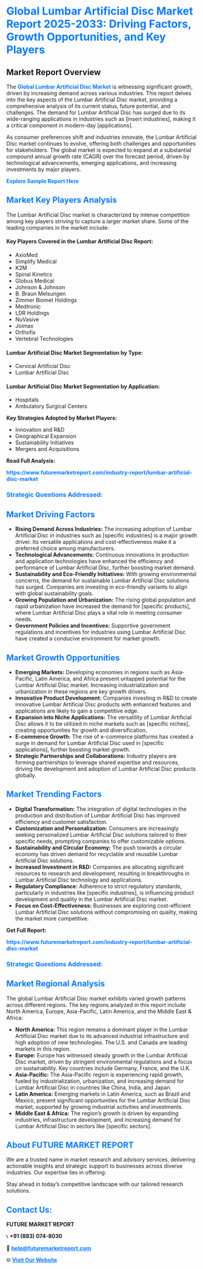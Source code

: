 <h1 style="color: #007BFF;">Global Lumbar Artificial Disc Market Report 2025-2033: Driving Factors, Growth Opportunities, and Key Players</h1>

<section id="overview">
<h2>Market Report Overview</h2>
<p>The <a href="https://www.futuremarketreport.com/industry-report/lumbar-artificial-disc-market" style="color: #007BFF; text-decoration: none;"><strong>Global Lumbar Artificial Disc Market</strong></a> is witnessing significant growth, driven by increasing demand across various industries. This report delves into the key aspects of the Lumbar Artificial Disc market, providing a comprehensive analysis of its current status, future potential, and challenges. The demand for Lumbar Artificial Disc has surged due to its wide-ranging applications in industries such as [insert industries], making it a critical component in modern-day [applications].</p>
<p>As consumer preferences shift and industries innovate, the Lumbar Artificial Disc market continues to evolve, offering both challenges and opportunities for stakeholders. The global market is expected to expand at a substantial compound annual growth rate (CAGR) over the forecast period, driven by technological advancements, emerging applications, and increasing investments by major players.</p>
</section>

<section id="overview">
<p><a href="https://www.futuremarketreport.com/request-sample/reportId=32289" style="color: #007BFF; text-decoration: none;"><strong>Explore Sample Report Here</strong></a></p>
</section>

<section id="key-players">
<h2 style="color: #007BFF;">Market Key Players Analysis</h2>
<p>The Lumbar Artificial Disc market is characterized by intense competition among key players striving to capture a larger market share. Some of the leading companies in the market include:</p>
<h4>Key Players Covered in the Lumbar Artificial Disc Report:</h4>
<ul><li>AxioMed</li><li>Simplify Medical</li><li>K2M</li><li>Spinal Kinetics</li><li>Globus Medical</li><li>Johnson &amp; Johnson</li><li>B. Braun Melsungen</li><li>Zimmer Biomet Holdings</li><li>Medtronic</li><li>LDR Holdings</li><li>NuVasive</li><li>Joimax</li><li>Orthofix</li><li>Vertebral Technologies</li></ul>
<h4>Lumbar Artificial Disc Market Segmentation by Type:</h4>
<ul><li>Cervical Artificial Disc</li><li>Lumbar Artificial Disc</li></ul>

<h4>Lumbar Artificial Disc Market Segmentation by Application:</h4>
<ul><li>Hospitals</li><li>Ambulatory Surgical Centers</li></ul>
<p><strong>Key Strategies Adopted by Market Players:</strong></p>
<ul>
<li>Innovation and R&D</li>
<li>Geographical Expansion</li>
<li>Sustainability Initiatives</li>
<li>Mergers and Acquisitions</li>
</ul>
</section>

<section>
<p><strong>Read Full Analysis: </strong></p><a href="https://www.futuremarketreport.com/industry-report/lumbar-artificial-disc-market" style="color: #007BFF; text-decoration: none;"><strong>https://www.futuremarketreport.com/industry-report/lumbar-artificial-disc-market</strong></a>
<h3 style="color: #007BFF;">Strategic Questions Addressed:</h3>
</section>

<section id="driving-factors">
<h2 style="color: #007BFF;">Market Driving Factors</h2>
<ul>
<li><strong>Rising Demand Across Industries:</strong> The increasing adoption of Lumbar Artificial Disc in industries such as [specific industries] is a major growth driver. Its versatile applications and cost-effectiveness make it a preferred choice among manufacturers.</li>
<li><strong>Technological Advancements:</strong> Continuous innovations in production and application technologies have enhanced the efficiency and performance of Lumbar Artificial Disc, further boosting market demand.</li>
<li><strong>Sustainability and Eco-Friendly Initiatives:</strong> With growing environmental concerns, the demand for sustainable Lumbar Artificial Disc solutions has surged. Companies are investing in eco-friendly variants to align with global sustainability goals.</li>
<li><strong>Growing Population and Urbanization:</strong> The rising global population and rapid urbanization have increased the demand for [specific products], where Lumbar Artificial Disc plays a vital role in meeting consumer needs.</li>
<li><strong>Government Policies and Incentives:</strong> Supportive government regulations and incentives for industries using Lumbar Artificial Disc have created a conducive environment for market growth.</li>
</ul>
</section>

<section id="growth-opportunities">
<h2 style="color: #007BFF;">Market Growth Opportunities</h2>
<ul>
<li><strong>Emerging Markets:</strong> Developing economies in regions such as Asia-Pacific, Latin America, and Africa present untapped potential for the Lumbar Artificial Disc market. Increasing industrialization and urbanization in these regions are key growth drivers.</li>
<li><strong>Innovative Product Development:</strong> Companies investing in R&D to create innovative Lumbar Artificial Disc products with enhanced features and applications are likely to gain a competitive edge.</li>
<li><strong>Expansion into Niche Applications:</strong> The versatility of Lumbar Artificial Disc allows it to be utilized in niche markets such as [specific niches], creating opportunities for growth and diversification.</li>
<li><strong>E-commerce Growth:</strong> The rise of e-commerce platforms has created a surge in demand for Lumbar Artificial Disc used in [specific applications], further boosting market growth.</li>
<li><strong>Strategic Partnerships and Collaborations:</strong> Industry players are forming partnerships to leverage shared expertise and resources, driving the development and adoption of Lumbar Artificial Disc products globally.</li>
</ul>
</section>

<section id="trending-factors">
<h2 style="color: #007BFF;">Market Trending Factors</h2>
<ul>
<li><strong>Digital Transformation:</strong> The integration of digital technologies in the production and distribution of Lumbar Artificial Disc has improved efficiency and customer satisfaction.</li>
<li><strong>Customization and Personalization:</strong> Consumers are increasingly seeking personalized Lumbar Artificial Disc solutions tailored to their specific needs, prompting companies to offer customizable options.</li>
<li><strong>Sustainability and Circular Economy:</strong> The push towards a circular economy has driven demand for recyclable and reusable Lumbar Artificial Disc solutions.</li>
<li><strong>Increased Investment in R&D:</strong> Companies are allocating significant resources to research and development, resulting in breakthroughs in Lumbar Artificial Disc technology and applications.</li>
<li><strong>Regulatory Compliance:</strong> Adherence to strict regulatory standards, particularly in industries like [specific industries], is influencing product development and quality in the Lumbar Artificial Disc market.</li>
<li><strong>Focus on Cost-Effectiveness:</strong> Businesses are exploring cost-efficient Lumbar Artificial Disc solutions without compromising on quality, making the market more competitive.</li>
</ul>
</section>

<section>
<p><strong>Get Full Report: </strong></p><a href="https://www.futuremarketreport.com/industry-report/lumbar-artificial-disc-market" style="color: #007BFF; text-decoration: none;"><strong>https://www.futuremarketreport.com/industry-report/lumbar-artificial-disc-market</strong></a>
<h3 style="color: #007BFF;">Strategic Questions Addressed:</h3>
</section>


<section id="regional-analysis">
<h2 style="color: #007BFF;">Market Regional Analysis</h2>
<p>The global Lumbar Artificial Disc market exhibits varied growth patterns across different regions. The key regions analyzed in this report include North America, Europe, Asia-Pacific, Latin America, and the Middle East & Africa:</p>
<ul>
<li><strong>North America:</strong> This region remains a dominant player in the Lumbar Artificial Disc market due to its advanced industrial infrastructure and high adoption of new technologies. The U.S. and Canada are leading markets in this region.</li>
<li><strong>Europe:</strong> Europe has witnessed steady growth in the Lumbar Artificial Disc market, driven by stringent environmental regulations and a focus on sustainability. Key countries include Germany, France, and the U.K.</li>
<li><strong>Asia-Pacific:</strong> The Asia-Pacific region is experiencing rapid growth, fueled by industrialization, urbanization, and increasing demand for Lumbar Artificial Disc in countries like China, India, and Japan.</li>
<li><strong>Latin America:</strong> Emerging markets in Latin America, such as Brazil and Mexico, present significant opportunities for the Lumbar Artificial Disc market, supported by growing industrial activities and investments.</li>
<li><strong>Middle East & Africa:</strong> The region’s growth is driven by expanding industries, infrastructure development, and increasing demand for Lumbar Artificial Disc in sectors like [specific sectors].</li>
</ul>
</section>

<footer>
<h2 style="color: #007BFF;">About FUTURE MARKET REPORT</h2>
<p>We are a trusted name in market research and advisory services, delivering actionable insights and strategic support to businesses across diverse industries. Our expertise lies in offering:</p>

<p>Stay ahead in today’s competitive landscape with our tailored research solutions.</p>

<h2 style="color: #007BFF;">Contact Us:</h2>
<p><strong>FUTURE MARKET REPORT</strong></p>
<p>📞 <strong>+91 (883) 074-8030</strong></p>
<p>📧 <strong><a href="mailto:help@futuremarketreport.com" style="color: #007BFF;">help@futuremarketreport.com</a></strong></p>
<p>🌐 <strong><a href="https://www.futuremarketreport.com/" style="color: #007BFF;">Visit Our Website</a></strong></p>
</footer>